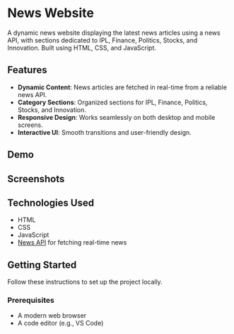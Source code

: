 # News Website

A dynamic news website displaying the latest news articles using a news API, with sections dedicated to IPL, Finance, Politics, Stocks, and Innovation. Built using HTML, CSS, and JavaScript.

## Features

- **Dynamic Content**: News articles are fetched in real-time from a reliable news API.
- **Category Sections**: Organized sections for IPL, Finance, Politics, Stocks, and Innovation.
- **Responsive Design**: Works seamlessly on both desktop and mobile screens.
- **Interactive UI**: Smooth transitions and user-friendly design.
  
## Demo



## Screenshots



## Technologies Used

- HTML
- CSS
- JavaScript
- [News API](https://newsapi.org/) for fetching real-time news

## Getting Started

Follow these instructions to set up the project locally.

### Prerequisites

- A modern web browser
- A code editor (e.g., VS Code)

